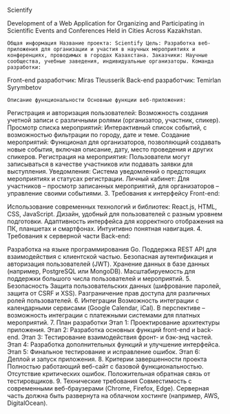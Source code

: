 Scientify

Development of a Web Application for Organizing and Participating in Scientific Events and Conferences Held in Cities Across Kazakhstan.

    Общая информация Название проекта: Scientify Цель: Разработка веб-приложения для организации и участия в научных мероприятиях и конференциях, проводимых в городах Казахстана. Заказчики: Научные сообщества, учебные заведения, индивидуальные организаторы. Команда разработки:

Front-end разработчик: Miras Tleusserik Back-end разработчик: Temirlan Syrymbetov

    Описание функциональности Основные функции веб-приложения:

Регистрация и авторизация пользователей: Возможность создания учетной записи с различными ролями (организатор, участник, спикер). Просмотр списка мероприятий: Интерактивный список событий, с возможностью фильтрации по городу, дате и теме. Создание мероприятий: Функционал для организаторов, позволяющий создавать новые события, включая описание, дату, место проведения и других спикеров. Регистрация на мероприятия: Пользователи могут записываться в качестве участников или подавать заявки для выступления. Уведомления: Система уведомлений о предстоящих мероприятиях и статусах регистрации. Личный кабинет: Для участников – просмотр записанных мероприятий, для организаторов – управление своими событиями. 3. Требования к интерфейсу Front-end:

Использование современных технологий и библиотек: React.js, HTML, CSS, JavaScript. Дизайн, удобный для пользователей с разным уровнем подготовки. Адаптивность интерфейса для корректного отображения на ПК, планшетах и смартфонах. Интуитивно понятная навигация. 4. Требования к серверной части Back-end:

Разработка на языке программирования Go. Поддержка REST API для взаимодействия с клиентской частью. Безопасная аутентификация и авторизация пользователей (JWT). Хранение данных в базе данных (например, PostgreSQL или MongoDB). Масштабируемость для поддержки большого числа пользователей и мероприятий. 5. Безопасность Защита пользовательских данных (шифрование паролей, защита от CSRF и XSS). Разграничение прав доступа для различных ролей пользователей. 6. Интеграции Возможность интеграции с календарными сервисами (Google Calendar, iCal). В перспективе – возможность интеграции с платежными системами для платных мероприятий. 7. План разработки Этап 1: Проектирование архитектуры приложения. Этап 2: Разработка основных функций front-end и back-end. Этап 3: Тестирование взаимодействия фронт- и бэк-энд частей. Этап 4: Разработка дополнительных функций и улучшение интерфейса. Этап 5: Финальное тестирование и исправление ошибок. Этап 6: Деплой и запуск приложения. 8. Критерии завершенности проекта Полностью работающий веб-сайт с базовой функциональностью. Отсутствие критических ошибок. Положительная обратная связь от тестировщиков. 9. Технические требования Совместимость с современными веб-браузерами (Chrome, Firefox, Edge). Серверная часть должна быть развернута на облачном хостинге (например, AWS, DigitalOcean).
